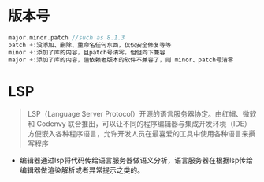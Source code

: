 # 版本号


```c
major.minor.patch //such as 8.1.3
patch +:没添加、删除、重命名任何东西，仅仅安全修复等等
minor +:添加了库的内容，且patch号清零，但但向下兼容
major +:添加了库的内容，但依赖老版本的软件不兼容了，则 minor、patch号清零

```


# LSP

> LSP（Language Server Protocol）开源的语言服务器协定。由红帽、微软和 Codenvy 联合推出，可以让不同的程序编辑器与集成开发环境（IDE）方便嵌入各种程序语言，允许开发人员在最喜爱的工具中使用各种语言来撰写程序


- 编辑器通过lsp将代码传给语言服务器做语义分析，语言服务器在根据lsp传给编辑器做渲染解析或者异常提示之类的。